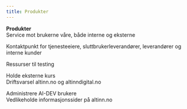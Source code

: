 ```yaml
---
title: Produkter
---
```


**Produkter**  
Service mot brukerne våre, både interne og eksterne

Kontaktpunkt for tjenesteeiere, sluttbrukerleverandører,
leverandører og interne kunder

Ressurser til testing

Holde eksterne kurs  
Driftsvarsel altinn.no og altinndigital.no

Administrere AI-DEV brukere  
Vedlikeholde informasjonssider på altinn.no
